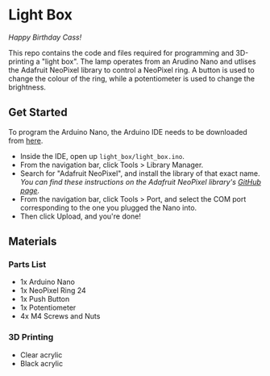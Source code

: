 # Light Box

_Happy Birthday Cass!_

This repo contains the code and files required for programming and 3D-printing a "light box". The lamp operates from an Arudino Nano and utlises the Adafruit NeoPixel library to control a NeoPixel ring. A button is used to change the colour of the ring, while a potentiometer is used to change the brightness.

## Get Started

To program the Arduino Nano, the Arduino IDE needs to be downloaded from [here](https://www.arduino.cc/en/software).
- Inside the IDE, open up `light_box/light_box.ino`.
- From the navigation bar, click Tools > Library Manager.
- Search for "Adafruit NeoPixel", and install the library of that exact name. _You can find these instructions on the Adafruit NeoPixel library's [GitHub page](https://github.com/adafruit/Adafruit_NeoPixel)._
- From the navigation bar, click Tools > Port, and select the COM port corresponding to the one you plugged the Nano into.
- Then click Upload, and you're done!

## Materials

### Parts List

- 1x Arduino Nano
- 1x NeoPixel Ring 24
- 1x Push Button
- 1x Potentiometer
- 4x M4 Screws and Nuts 

### 3D Printing

- Clear acrylic
- Black acrylic
